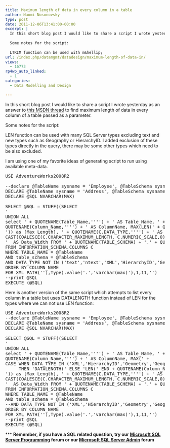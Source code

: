 ```yaml
---
title: Maximum length of data in every column in a table
author: Naomi Nosonovsky
type: post
date: 2011-12-06T13:41:00+00:00
excerpt: |
  In this short blog post I would like to share a script I wrote yesterday as an answer to this MSDN thread to find maximum length of data in every column of a table passed as a parameter.
  
  Some notes for the script:
  
  LTRIM function can be used with m&hellip;
url: /index.php/datamgmt/datadesign/maximum-length-of-data-in/
views:
  - 16773
rp4wp_auto_linked:
  - 1
categories:
  - Data Modelling and Design

---
```

In this short blog post I would like to share a script I wrote yesterday as an answer to [this MSDN thread][1] to find maximum length of data in every column of a table passed as a parameter.

Some notes for the script:

LEN function can be used with many SQL Server types excluding text and new types such as Geography or HierarchyID. I added exclusion of these types directly in the query, there may be some other types which need to be also excluded.

I am using one of my favorite ideas of generating script to run using available meta-data.

<pre>USE AdventureWorks2008R2

--declare @TableName sysname = 'Employee', @TableSchema sysname = 'HumanResources'
DECLARE @TableName sysname = 'Address', @TableSchema sysname = 'Person'
DECLARE @SQL NVARCHAR(MAX)

SELECT @SQL = STUFF((SELECT 
'
UNION ALL 
select ' + QUOTENAME(Table_Name,'''') + ' AS Table_Name, ' + 
QUOTENAME(Column_Name,'''') + ' AS ColumnName, MAX(LEN(' + QUOTENAME(Column_Name) + 
')) as [Max Length], ' + QUOTENAME(C.DATA_TYPE,'''') + ' AS Data_Type, ' + 
CAST(COALESCE(C.CHARACTER_MAXIMUM_LENGTH, C.NUMERIC_SCALE,0) AS VARCHAR(10)) + 
'  AS Data_Width FROM ' + QUOTENAME(TABLE_SCHEMA) + '.' + QUOTENAME(Table_Name)
FROM INFORMATION_SCHEMA.COLUMNS C 
WHERE TABLE_NAME = @TableName 
AND table_schema = @TableSchema
AND DATA_TYPE NOT IN ('text','ntext','XML','HierarchyID','Geometry','Geography')
ORDER BY COLUMN_NAME 
FOR XML PATH(''),Type).value('.','varchar(max)'),1,11,'')  
--print @SQL
EXECUTE (@SQL)</pre>

Here is another version of the same script which attempts to list every column in a table but uses DATALENGTH function instead of LEN for the types where we can not use LEN function:

<pre>USE AdventureWorks2008R2
--declare @TableName sysname = 'Employee', @TableSchema sysname = 'HumanResources'
DECLARE @TableName sysname = 'Address', @TableSchema sysname = 'Person'
DECLARE @SQL NVARCHAR(MAX)

SELECT @SQL = STUFF((SELECT 
'
UNION ALL 
select ' + QUOTENAME(Table_Name,'''') + ' AS Table_Name, ' + 
QUOTENAME(Column_Name,'''') + ' AS ColumnName, MAX(' + 
CASE WHEN DATA_TYPE IN ('XML','HierarchyID','Geometry','Geography','text','ntext')
     THEN 'DATALENGTH(' ELSE 'LEN(' END + QUOTENAME(Column_Name) + 
')) as [Max Length], ' + QUOTENAME(C.DATA_TYPE,'''') + ' AS Data_Type, ' + 
CAST(COALESCE(C.CHARACTER_MAXIMUM_LENGTH, C.NUMERIC_SCALE,0) AS VARCHAR(10)) + 
'  AS Data_Width FROM ' + QUOTENAME(TABLE_SCHEMA) + '.' + QUOTENAME(Table_Name)
FROM INFORMATION_SCHEMA.COLUMNS C 
WHERE TABLE_NAME = @TableName 
AND table_schema = @TableSchema
--AND DATA_TYPE NOT IN ('XML','HierarchyID','Geometry','Geography')
ORDER BY COLUMN_NAME 
FOR XML PATH(''),Type).value('.','varchar(max)'),1,11,'')  
--print @SQL
EXECUTE (@SQL)</pre>

\*** **Remember, if you have a SQL related question, try our [Microsoft SQL Server Programming][2] forum or our [Microsoft SQL Server Admin][3] forum**<ins></ins>

 [1]: http://social.msdn.microsoft.com/Forums/en-US/transactsql/thread/d2d765e2-7994-4b3e-826b-c49c12f3b6fe
 [2]: http://forum.ltd.local/viewforum.php?f=17
 [3]: http://forum.ltd.local/viewforum.php?f=22